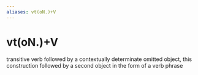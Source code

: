 ```yaml
---
aliases: vt(oN.)+V
---
```

# vt(oN.)+V

transitive verb followed by a contextually determinate omitted object, this construction followed by a second object in the form of a verb phrase
> 